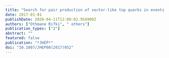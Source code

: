 ```yaml
---
title: "Search for pair production of vector-like top quarks in events with one lepton, jets, and missing transverse momentum in $ sqrts=13 $ TeV $pp$ collisions with the ATLAS detector"
date: 2017-01-01
publishDate: 2020-04-11T12:00:02.954909Z
authors: ["Othmane Rifki", " others"]
publication_types: ["2"]
abstract: ""
featured: false
publication: "*JHEP*"
doi: "10.1007/JHEP08(2017)052"
---
```



